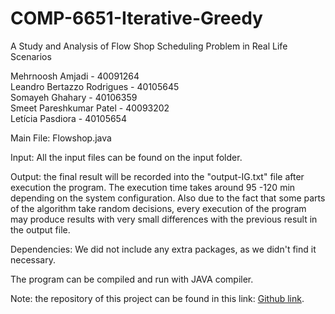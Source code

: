 # COMP-6651-Iterative-Greedy

A Study and Analysis of Flow Shop Scheduling Problem in Real Life Scenarios


Mehrnoosh Amjadi - 40091264 <br />
Leandro Bertazzo Rodrigues - 40105645 <br />
Somayeh Ghahary - 40106359 <br />
Smeet Pareshkumar Patel - 40093202 <br />
Letícia Pasdiora - 40105654 <br />

Main File: Flowshop.java
 
Input: All the input files can be found on the input folder.

Output: the final result will be recorded into the "output-IG.txt" file after execution the program. 
The execution time takes around 95 -120 min depending on the system configuration.
Also due to the fact that some parts of the algorithm take random decisions, 
every execution of the program may produce results with very small differences with the previous result in the output file. 

Dependencies: We did not include any extra packages, as we didn't find it necessary.

The program can be compiled and run with JAVA compiler.

Note: the repository of this project can be found in this link: 
[Github link](https://github.com/somayeghahari/COMP-6651-FLOWSHOP-ref8-RUIZ.git).
